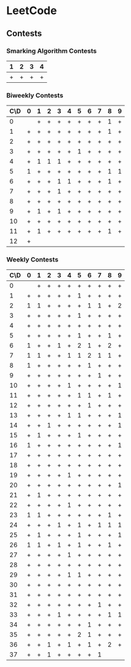 # LeetCode

## Contests

### Smarking Algorithm Contests

| 1 | 2 | 3 | 4 |
| --- | --- | --- | --- |
| + | + | + | + |

### Biweekly Contests

| C\D | 0 | 1 | 2 | 3 | 4 | 5 | 6 | 7 | 8 | 9 |
| --- | --- | --- | --- | --- | --- | --- | --- | --- | --- | --- |
| 0 |   | + | + | + | + | + | + | + | 1 | + |
| 1 | + | + | + | + | + | + | + | + | 1 | + |
| 2 | + | + | + | + | + | + | + | + | + | + |
| 3 | + | + | + | + | + | 1 | + | + | + | + |
| 4 | + | 1 | 1 | 1 | + | + | + | + | + | + |
| 5 | 1 | + | + | + | + | + | + | + | 1 | 1 |
| 6 | + | + | + | 1 | 1 | + | + | + | 1 | + |
| 7 | + | + | + | 1 | + | + | + | + | + | + |
| 8 | + | + | + | + | + | + | + | + | + | + |
| 9 | + | 1 | + | 1 | + | + | + | + | + | + |
| 10 | + | + | + | + | + | + | + | + | + | + |
| 11 | + | 1 | + | + | + | + | + | + | 1 | + |
| 12 | + |   |   |   |   |   |   |   |   |   |

### Weekly Contests

| C\D | 0 | 1 | 2 | 3 | 4 | 5 | 6 | 7 | 8 | 9 |
| --- | --- | --- | --- | --- | --- | --- |---| --- | --- | --- |
| 0 |   | + | + | + | + | + | + | + | + | + |
| 1 | + | + | + | + | + | 1 | + | + | + | + |
| 2 | 1 | 1 | + | + | + | + | 1 | 1 | + | 2 |
| 3 | + | + | + | + | + | 1 | + | + | + | + |
| 4 | + | + | + | + | + | + | + | + | + | + |
| 5 | + | + | + | + | + | 1 | + | + | 1 | + |
| 6 | 1 | + | + | 1 | + | 2 | 1 | + | 2 | + |
| 7 | 1 | 1 | + | + | 1 | 1 | 2 | 1 | 1 | + |
| 8 | 1 | + | + | + | + | + | 1 | + | + | + |
| 9 | + | + | + | + | + | + | + | 1 | + | + |
| 10 | + | + | + | + | 1 | + | + | + | + | 1 |
| 11 | + | + | + | + | + | 1 | 1 | + | 1 | + |
| 12 | + | + | + | + | + | + | 1 | + | + | + |
| 13 | + | + | + | + | 1 | 1 | + | + | + | 1 |
| 14 | + | + | 1 | + | + | + | + | + | + | 1 |
| 15 | + | 1 | + | + | + | 1 | + | + | + | + |
| 16 | 1 | + | + | + | + | + | + | + | + | 1 |
| 17 | + | + | + | + | + | + | + | + | + | + |
| 18 | + | + | + | + | + | + | + | + | + | + |
| 19 | + | + | + | + | 1 | + | + | + | + | + |
| 20 | + | + | + | + | + | + | + | + | + | 1 |
| 21 | + | 1 | + | + | + | + | + | + | + | + |
| 22 | + | + | + | + | 1 | + | + | + | + | + |
| 23 | 1 | 1 | + | + | + | + | + | + | 1 | + |
| 24 | + | + | + | 1 | + | 1 | + | 1 | 1 | 1 |
| 25 | + | 1 | + | + | + | 1 | + | + | + | 1 |
| 26 | 1 | 1 | + | 1 | + | 1 | + | + | 1 | + |
| 27 | + | + | + | + | 1 | + | + | + | + | + |
| 28 | + | + | + | + | + | + | + | + | + | + |
| 29 | + | + | + | + | 1 | 1 | + | + | + | + |
| 30 | + | + | + | + | + | + | + | + | + | + |
| 31 | + | + | + | + | + | + | + | + | + | + |
| 32 | + | + | + | + | + | + | + | 1 | + | + |
| 33 | + | + | + | 1 | + | + | + | + | 1 | 1 |
| 34 | + | + | + | + | + | + | 1 | + | + | + |
| 35 | + | + | + | + | + | 2 | 1 | + | + | + |
| 36 | + | + | 1 | + | 1 | + | 1 | + | 2 | + |
| 37 | + | + | 1 | + | + | + | + | 1 |   |   |
